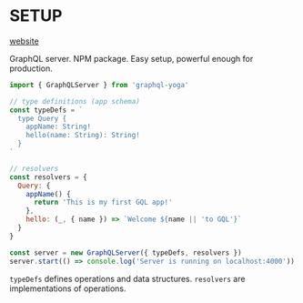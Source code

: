 # SETUP

[website](https://github.com/prisma-labs/graphql-yoga)

GraphQL server. NPM package. Easy setup, powerful enough for production.

```javascript
import { GraphQLServer } from 'graphql-yoga'

// type definitions (app schema)
const typeDefs = `
  type Query {
    appName: String!
    hello(name: String): String!
  }
`

// resolvers
const resolvers = {
  Query: {
    appName() {
      return 'This is my first GQL app!'
    },
    hello: (_, { name }) => `Welcome ${name || 'to GQL'}`
  }
}

const server = new GraphQLServer({ typeDefs, resolvers })
server.start(() => console.log('Server is running on localhost:4000'))
```

`typeDefs` defines operations and data structures. `resolvers` are implementations of operations.
